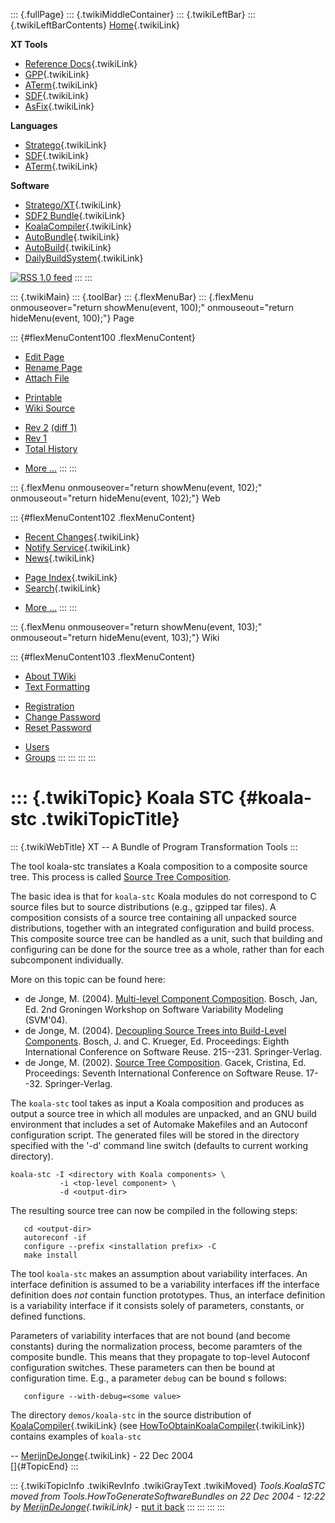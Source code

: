 ::: {.fullPage}
::: {.twikiMiddleContainer}
::: {.twikiLeftBar}
::: {.twikiLeftBarContents}
[Home](WebHome){.twikiLink}

**XT Tools**

-   [Reference Docs](ToolReference){.twikiLink}
-   [GPP](GenericPrettyPrinter){.twikiLink}
-   [ATerm](ATermTools){.twikiLink}
-   [SDF](SdfTools){.twikiLink}
-   [AsFix](AsFixTools){.twikiLink}

**Languages**

-   [Stratego](../Stratego/WebHome){.twikiLink}
-   [SDF](../Sdf/WebHome){.twikiLink}
-   [ATerm](ATermFormat){.twikiLink}

**Software**

-   [Stratego/XT](../Stratego/StrategoDownload){.twikiLink}
-   [SDF2 Bundle](../Sdf/SdfBundle){.twikiLink}
-   [KoalaCompiler](KoalaCompiler){.twikiLink}
-   [AutoBundle](AutoBundle){.twikiLink}
-   [AutoBuild](AutoBuild){.twikiLink}
-   [DailyBuildSystem](DailyBuildSystem){.twikiLink}

[![](http://www.program-transformation.org/twiki/pub/rss.gif "RSS 1.0 feed")](http://www.program-transformation.org/twiki/bin/view/Tools/WebRss?skin=rss)
:::
:::

::: {.twikiMain}
::: {.toolBar}
::: {.flexMenuBar}
::: {.flexMenu onmouseover="return showMenu(event, 100);" onmouseout="return hideMenu(event, 100);"}
Page

::: {#flexMenuContent100 .flexMenuContent}
-   [Edit
    Page](http://www.program-transformation.org/edit/Tools/KoalaSTC?t=1536825806)
-   [Rename
    Page](http://www.program-transformation.org/rename/Tools/KoalaSTC)
-   [Attach
    File](http://www.program-transformation.org/attach/Tools/KoalaSTC)

<!-- -->

-   [Printable](http://www.program-transformation.org/view/Tools/KoalaSTC?skin=print.pattern)
-   [Wiki
    Source](http://www.program-transformation.org/view/Tools/KoalaSTC?skin=text&raw=on&contenttype=text/plain)

<!-- -->

-   [Rev
    2](http://www.program-transformation.org/view/Tools/KoalaSTC?rev=1.2)
    [(diff 1)](http://www.program-transformation.org/rdiff/Tools/KoalaSTC?rev1=1.2&rev2=1.1)
-   [Rev
    1](http://www.program-transformation.org/view/Tools/KoalaSTC?rev=1.1)
-   [Total
    History](http://www.program-transformation.org/rdiff/Tools/KoalaSTC)

<!-- -->

-   [More
    \...](http://www.program-transformation.org/oops/Tools/KoalaSTC?template=oopsmore&param1=1.2&param2=1.2)
:::
:::

::: {.flexMenu onmouseover="return showMenu(event, 102);" onmouseout="return hideMenu(event, 102);"}
Web

::: {#flexMenuContent102 .flexMenuContent}
-   [Recent Changes](WebChanges){.twikiLink}
-   [Notify Service](WebNotify){.twikiLink}
-   [News](WebNews){.twikiLink}

<!-- -->

-   [Page Index](WebIndex){.twikiLink}
-   [Search](WebSearch){.twikiLink}

<!-- -->

-   [More
    \...](http://www.program-transformation.org/oops/Tools/KoalaSTC?template=oopsmore&param1=1.2&param2=1.2)
:::
:::

::: {.flexMenu onmouseover="return showMenu(event, 103);" onmouseout="return hideMenu(event, 103);"}
Wiki

::: {#flexMenuContent103 .flexMenuContent}
-   [About
    TWiki](http://www.program-transformation.org/view/TWiki/WebHome)
-   [Text
    Formatting](http://www.program-transformation.org/view/TWiki/TextFormattingRules)

<!-- -->

-   [Registration](http://www.program-transformation.org/view/TWiki/TWikiRegistration)
-   [Change
    Password](http://www.program-transformation.org/view/TWiki/ChangePassword)
-   [Reset
    Password](http://www.program-transformation.org/view/TWiki/ResetPassword)

<!-- -->

-   [Users](http://www.program-transformation.org/view/Main/TWikiUsers)
-   [Groups](http://www.program-transformation.org/view/Main/TWikiGroups)
:::
:::
:::
:::

::: {.twikiTopic}
Koala STC {#koala-stc .twikiTopicTitle}
=========

::: {.twikiWebTitle}
XT \-- A Bundle of Program Transformation Tools
:::

The tool koala-stc translates a Koala composition to a composite source
tree. This process is called [Source Tree
Composition](http://www.cs.uu.nl/groups/ST/Merijn/PaperSourceTreeComposition).

The basic idea is that for `koala-stc` Koala modules do not correspond
to C source files but to source distributions (e.g., gzipped tar files).
A composition consists of a source tree containing all unpacked source
distributions, together with an integrated configuration and build
process. This composite source tree can be handled as a unit, such that
building and configuring can be done for the source tree as a whole,
rather than for each subcomponent individually.

More on this topic can be found here:

-   de Jonge, M. (2004). [Multi-level Component
    Composition](http://www.cs.uu.nl/groups/ST/Merijn/PaperMultiLevelComponentComposition).
    Bosch, Jan, Ed. 2nd Groningen Workshop on Software Variability
    Modeling (SVM\'04).
-   de Jonge, M. (2004). [Decoupling Source Trees into Build-Level
    Components](http://www.cs.uu.nl/groups/ST/Merijn/PaperDecouplingSourceTreesIntoBuildLevelComponents).
    Bosch, J. and C. Krueger, Ed. Proceedings: Eighth International
    Conference on Software Reuse. 215\--231. Springer-Verlag.
-   de Jonge, M. (2002). [Source Tree
    Composition](http://www.cs.uu.nl/groups/ST/Merijn/PaperSourceTreeComposition).
    Gacek, Cristina, Ed. Proceedings: Seventh International Conference
    on Software Reuse. 17\--32. Springer-Verlag.

The `koala-stc` tool takes as input a Koala composition and produces as
output a source tree in which all modules are unpacked, and an GNU build
environment that includes a set of Automake Makefiles and an Autoconf
configuration script. The generated files will be stored in the
directory specified with the \'-d\' command line switch (defaults to
current working directory).

    koala-stc -I <directory with Koala components> \
               -i <top-level component> \
               -d <output-dir>

The resulting source tree can now be compiled in the following steps:

       cd <output-dir>
       autoreconf -if
       configure --prefix <installation prefix> -C
       make install

The tool `koala-stc` makes an assumption about variability interfaces.
An interface definition is assumed to be a variability interfaces iff
the interface definition does *not* contain function prototypes. Thus,
an interface definition is a variability interface if it consists solely
of parameters, constants, or defined functions.

Parameters of variability interfaces that are not bound (and become
constants) during the normalization process, become paramters of the
composite bundle. This means that they propagate to top-level Autoconf
configuration switches. These parameters can then be bound at
configuration time. E.g., a parameter `debug` can be bound s follows:

       configure --with-debug=<some value>

The directory `demos/koala-stc` in the source distribution of
[KoalaCompiler](KoalaCompiler){.twikiLink} (see
[HowToObtainKoalaCompiler](http://www.program-transformation.org/Tools/HowToObtainKoalaCompiler){.twikiLink})
contains examples of `koala-stc`

\-- [MerijnDeJonge](../Main/MerijnDeJonge){.twikiLink} - 22 Dec 2004\
[]{#TopicEnd}
:::

::: {.twikiTopicInfo .twikiRevInfo .twikiGrayText .twikiMoved}
*Tools.KoalaSTC moved from Tools.HowToGenerateSoftwareBundles on 22 Dec
2004 - 12:22 by [MerijnDeJonge](../Main/MerijnDeJonge){.twikiLink}* -
[put it
back](http://www.program-transformation.org/rename/Tools/KoalaSTC?newweb=Tools&newtopic=HowToGenerateSoftwareBundles&confirm=on "Click to move topic back to previous location, with option to change references.")
:::
:::
:::
:::
